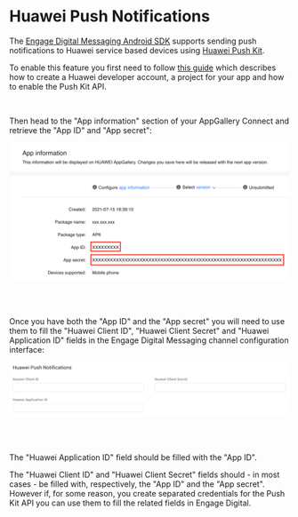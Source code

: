 # Huawei Push Notifications

The [Engage Digital Messaging Android SDK](https://github.com/ringcentral/engage-digital-messaging-android) supports sending push notifications to Huawei service based devices using [Huawei Push Kit](https://developer.huawei.com/consumer/en/hms/huawei-pushkit).

To enable this feature you first need to follow [this guide](https://developer.huawei.com/consumer/en/doc/development/HMSCore-Guides/android-config-agc-0000001050170137) which describes how to create a Huawei developer account, a project for your app and how to enable the Push Kit API.

<br>

Then head to the "App information" section of your AppGallery Connect and retrieve the "App ID" and "App secret":

<img class="img-fluid" src="../../img/mobile-messaging-huawei-push-notifications-app-galleryconnect-config.png">

<br><br>

Once you have both the "App ID" and the "App secret" you will need to use them to fill the "Huawei Client ID", "Huawei Client Secret" and "Huawei Application ID" fields in the Engage Digital Messaging channel configuration interface:

<img class="img-fluid" src="../../img/mobile-messaging-huawei-push-notifications-ed-channel-config.png">

<br><br>

The "Huawei Application ID" field should be filled with the "App ID".

The "Huawei Client ID" and "Huawei Client Secret" fields should - in most cases - be filled with, respectively, the "App ID" and the "App secret". However if, for some reason, you create separated credentials for the Push Kit API you can use them to fill the related fields in Engage Digital.

